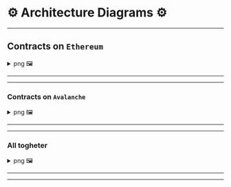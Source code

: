 # ⚙️ Architecture Diagrams ⚙️

---

## Contracts on `Ethereum`

<details> <summary> png 🖼️ </summary>

<img src="../readme-images/architecture-images/eth-contracts.png">

</details>

---

---

### Contracts on `Avalanche`

<details> <summary> png 🖼️ </summary>

<img src="../readme-images/architecture-images/avl-contracts.png">

## </details>

---

---

### All togheter

<details> <summary> png 🖼️ </summary>

<img src="../readme-images/architecture-images/architecture-2.png">

</details>

---

---
